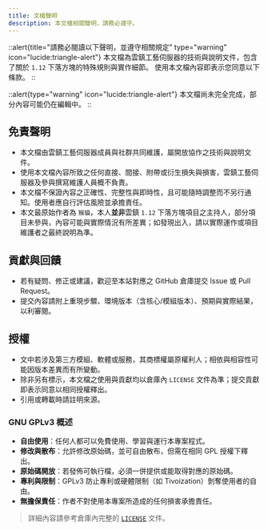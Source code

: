 ```yaml
---
title: 文檔聲明
description: 本文檔相關聲明，請務必遵守。
---
```


::alert{title="請務必閱讀以下聲明，並遵守相關規定" type="warning" icon="lucide:triangle-alert"}
本文檔為雲鎮工藝伺服器的技術與說明文件，包含了關於 `1.12` 下落方塊的特殊規則與實作細節。
使用本文檔內容即表示您同意以下條款。
::

::alert{type="warning" icon="lucide:triangle-alert"}
本文檔尚未完全完成，部分內容可能仍在編輯中。
::

## 免責聲明

- 本文檔由雲鎮工藝伺服器成員與社群共同維護，屬開放協作之技術與說明文件。
- 使用本文檔內容所致之任何直接、間接、附帶或衍生損失與損害，雲鎮工藝伺服器及參與撰寫維護人員概不負責。
- 本文檔不保證內容之正確性、完整性與即時性，且可能隨時調整而不另行通知。使用者應自行評估風險並承擔責任。
- 本文最原始作者為 `猴貓`，本人**並非**雲鎮 `1.12` 下落方塊項目之主持人，部分項目未參與，內容可能與實際情況有所差異；如發現出入，請以實際運作或項目維護者之最終說明為準。

## 貢獻與回饋

- 若有疑問、修正或建議，歡迎至本站對應之 GitHub 倉庫提交 Issue 或 Pull Request。
- 提交內容請附上重現步驟、環境版本（含核心/模組版本）、預期與實際結果，以利審閱。

## 授權

- 文中若涉及第三方模組、軟體或服務，其商標權屬原權利人；相依與相容性可能因版本差異而有所變動。
- 除非另有標示，本文檔之使用與貢獻均以倉庫內 `LICENSE` 文件為準；提交貢獻即表示同意以相同授權釋出。
- 引用或轉載時請註明來源。

### GNU GPLv3 概述

- **自由使用**：任何人都可以免費使用、學習與運行本專案程式。
- **修改與散布**：允許修改原始碼，並可自由散布，但需在相同 GPL 授權下釋出。
- **原始碼開放**：若發佈可執行檔，必須一併提供或能取得對應的原始碼。
- **專利與限制**：GPLv3 防止專利或硬體限制（如 Tivoization）剝奪使用者的自由。
- **無擔保責任**：作者不對使用本專案所造成的任何損害承擔責任。

> 詳細內容請參考倉庫內完整的 [`LICENSE`](https://github.com/mc-cloud-town/wiki) 文件。
